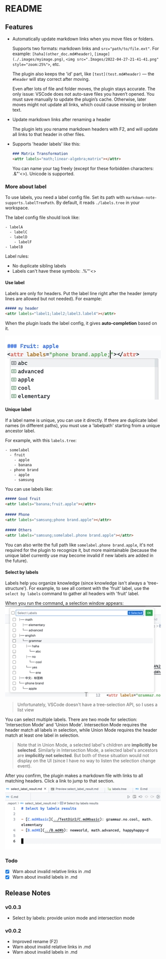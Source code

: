 # README

## Features

- Automatically update markdown links when you move files or folders.

  Supports two formats: markdown links and `src="path/to/file.ext"`. For example: `[haha](other_doc.md#header)`, `[image](./.images/myimage.png)`, `<img src=".Images/2022-04-27-21-41-41.png" style="zoom:25%">`, etc.

  The plugin also keeps the 'id' part, like `[test](test.md#header)` — the `#header` will stay correct after moving.

  Even after lots of file and folder moves, the plugin stays accurate. The only issue: VSCode does not auto-save files you haven’t opened. You must save manually to update the plugin’s cache. Otherwise, later moves might not update all links, which could cause missing or broken text.

- Update markdown links after renaming a header

  The plugin lets you rename markdown headers with F2, and will update all links to that header in other files.

- Supports 'header labels' like this:
  ```md
  ### Matrix Transformation
  <attr labels="math;linear-algebra;matrix"></attr>
  ```

  You can name your tag freely (except for these forbidden characters: .&"'<>). Unicode is supported.

### More about label
To use labels, you need a label config file. Set its path with `markdown-note-supports.labelTreePath`. By default, it reads `./labels.tree` in your workspace.

The label config file should look like:
```tree
- labelA
  - labelC
  - labelD
    - labelF
- labelB
```

Label rules:
- No duplicate sibling labels
- Labels can't have these symbols: .%"'<>

#### Use label
Labels are only for headers. Put the label line right after the header (empty lines are allowed but not needed). For example:
```md
##### my header
<attr labels="label1;label2;label3.label4"></attr>
```

When the plugin loads the label config, it gives **auto-completion** based on it.

![completion example](./image.png)

#### Unique label
If a label name is unique, you can use it directly. If there are duplicate label names (in different paths), you must use a 'labelpath' starting from a unique ancestor label.

For example, with this `labels.tree`:
```tree
- somelabel
  - fruit
    - apple
    - banana
  - phone brand
    - apple
    - samsung
```

You can use labels like:
```md
##### Good fruit
<attr labels="banana;fruit.apple"></attr>

##### Phone
<attr labels="samsung;phone brand.apple"></attr>

##### Others
<attr labels="samsung;somelabel.phone brand.apple"></attr>
```

You can also write the full path like `somelabel.phone brand.apple`, it's not required for the plugin to recognize it, but more maintainable (because the unique label currently use may become invalid if new labels are added in the future).

#### Select by labels
Labels help you organize knowledge (since knowledge isn't always a 'tree-structure'). For example, to see all content with the 'fruit' label, use the `select by labels` command to gather all headers with 'fruit' label.

When you run the command, a selection window appears:
![](image-1.png)

> Unfortunately, VSCode doesn't have a tree-selection API, so I uses a list view

You can select multiple labels. There are two mode for selection: 'Intersection Mode' and 'Union Mode'. Intersection Mode requires the header match all labels in selection, while Union Mode requires the header match at least one label in selection.

> Note that in Union Mode, a selected label's children are **implicitly be selected**. Similarly in Intersection Mode, a selected label's ancestors are **implicitly not selected**. But both of these situation would not display on the UI (since I have no way to listen the selection change event).

After you confirm, the plugin makes a markdown file with links to all matching headers. Click a link to jump to that section.

![](image-2.png)

### Todo
- [x] Warn about invalid relative links in .md
- [x] Warn about invalid labels in .md

## Release Notes

### v0.0.3
- Select by labels: provide union mode and intersection mode

### v0.0.2
- Improved rename (F2)
- Warn about invalid relative links in .md
- Warn about invalid labels in .md
